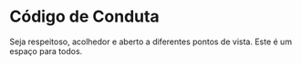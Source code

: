 # Código de Conduta

Seja respeitoso, acolhedor e aberto a diferentes pontos de vista. Este é um espaço para todos.
